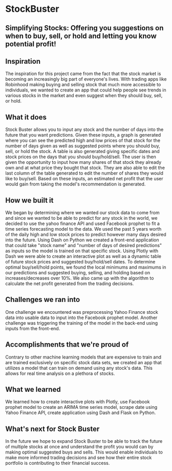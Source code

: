 # StockBuster
## Simplifying Stocks: Offering you suggestions on when to buy, sell, or hold and letting you know potential profit!

## Inspiration
The inspiration for this project came from the fact that the stock market is becoming an increasingly big part of everyone's lives. With trading apps like Robinhood making buying and selling stock that much more accessible to individuals, we wanted to create an app that could help people see trends in various stocks in the market and even suggest when they should buy, sell, or hold. 

## What it does
Stock Buster allows you to input any stock and the number of days into the future that you want predictions. Given these inputs, a graph is generated where you can see the predicted high and low prices of that stock for the number of days given as well as suggested points where you should buy, sell, or hold the stock. A table is also generated giving specific dates and stock prices on the days that you should buy/hold/sell. The user is then given the opportunity to input how many shares of that stock they already own and at what price they bought that stock. They are also able to edit the last column of the table generated to edit the number of shares they would like to buy/sell. Based on these inputs, an estimated net profit that the user would gain from taking the model's recommendation is generated.

## How we built it
We began by determining where we wanted our stock data to come from and since we wanted to be able to predict for any stock in the world, we decided to use the yahoo finance API and used Facebook prophet to fit a time series forecasting model to the data.  We used the past 5 years worth of the daily high and low stock prices to predict however many days desired into the future.
Using Dash on Python we created a front-end application that could take "stock name" and "number of days of desired predictions" as inputs so the model is trained on that specific stock. Using Plotly with Dash we were able to create an interactive plot as well as a dynamic table of future stock prices and suggested buy/hold/sell dates. To determine optimal buy/sell/hold points, we found the local minimums and maximums in our predictions and suggested buying, selling, and holding based on increases/decreases over 10%. We also came up with the algorithm to calculate the net profit generated from the trading decisions.

## Challenges we ran into
One challenge we encountered was preprocessing Yahoo Finance stock data into usable data to input into the Facebook prophet model. Another challenge was triggering the training of the model in the back-end using inputs from the front-end.

## Accomplishments that we're proud of
Contrary to other machine learning models that are expensive to train and are trained exclusively on specific stock data sets, we created an app that utilizes a model that can train on demand using any stock's data. This allows for real time analysis on a plethora of stocks.

## What we learned
We learned how to create interactive plots with Plotly, use Facebook prophet model to create an ARIMA time series model, scrape date using Yahoo Finance API, create application using Dash and Flask on Python.

## What's next for Stock Buster
In the future we hope to expand Stock Buster to be able to track the future of multiple stocks at once and understand the profit you would can by making optimal suggested buys and sells. This would enable individuals to make more informed trading decisions and see how their entire stock portfolio is contributing to their financial success.
